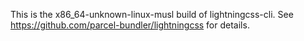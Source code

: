 This is the x86_64-unknown-linux-musl build of lightningcss-cli. See https://github.com/parcel-bundler/lightningcss for details.